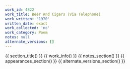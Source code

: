 ```yaml
---
work_id: 4822
work_title: Beer And Cigars (Via Telephone)
work_written: '1970'
written_date: exact
work_collected: 'no'
work_category: Poem
notes: null
alternate_versions: []
---
```


{{ section_title() }}
{{ work_info() }}
{{ notes_section() }}
{{ appearances_section() }}
{{ alternate_versions_section() }}